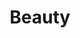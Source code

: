 ---
pid: ch250
title: Beauty
location_transcription: Fairmount Park
coordinates: "[-75.195407877897, 39.984328348712]"
zipcode: '19107'
gen_neighborhood: Center City
neighborhood: Washington Square West,Avenue of The Arts,Midtown Village,Chinatown
outside_phl: 
age: '65'
age_range: 60-69
instagram: 
image_file_name: ch_250.jpg
proposal_transcription: Beautiful art
topic: 
topic_summary: '0'
type: Conceptual,Image
keywords_other: 
credit: 
image_labels: 
twitter: 
facebook: 
permalink: "/monuments/ch250/"
layout: item-page
---